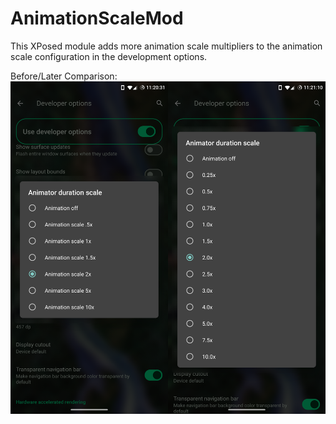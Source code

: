 # AnimationScaleMod

This XPosed module adds more animation scale multipliers
to the animation scale configuration in the development options.

Before/Later Comparison: \
<img src="../metadata/com.programminghoch10.AnimationScaleMod/en-US/images/phoneScreenshots/1-before.png" style="width: 50%;" /><img src="../metadata/com.programminghoch10.AnimationScaleMod/en-US/images/phoneScreenshots/2-after.png" style="width: 50%;" />
